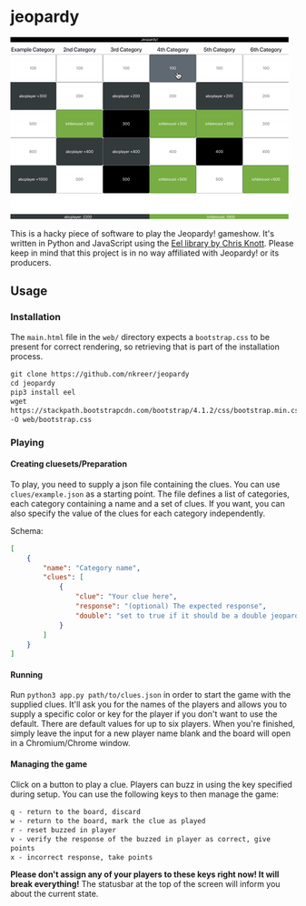 # jeopardy

![Animated screenshot of the software](screenshot.gif)

This is a hacky piece of software to play the Jeopardy! gameshow. It's written in Python and JavaScript using the [Eel library by Chris Knott](https://github.com/ChrisKnott/Eel). Please keep in mind that this project is in no way affiliated with Jeopardy! or its producers.

## Usage

### Installation

The ```main.html``` file in the ```web/``` directory expects a ```bootstrap.css``` to be present for correct rendering, so retrieving that is part of the installation process.

```
git clone https://github.com/nkreer/jeopardy
cd jeopardy
pip3 install eel
wget https://stackpath.bootstrapcdn.com/bootstrap/4.1.2/css/bootstrap.min.css -O web/bootstrap.css
```

### Playing

#### Creating cluesets/Preparation

To play, you need to supply a json file containing the clues. You can use ```clues/example.json``` as a starting point. The file defines a list of categories, each category containing a name and a set of clues. If you want, you can also specify the value of the clues for each category independently.

Schema:

```json
[
    {
        "name": "Category name",
        "clues": [
            {
                "clue": "Your clue here",
                "response": "(optional) The expected response",
                "double": "set to true if it should be a double jeopardy"
            }
        ]
    }
]
```

#### Running

Run ```python3 app.py path/to/clues.json``` in order to start the game with the supplied clues. It'll ask you for the names of the players and allows you to supply a specific color or key for the player if you don't want to use the default. There are default values for up to six players. When you're finished, simply leave the input for a new player name blank and the board will open in a Chromium/Chrome window.

#### Managing the game

Click on a button to play a clue. Players can buzz in using the key specified during setup. You can use the following keys to then manage the game:

```
q - return to the board, discard
w - return to the board, mark the clue as played
r - reset buzzed in player
v - verify the response of the buzzed in player as correct, give points
x - incorrect response, take points
```

**Please don't assign any of your players to these keys right now! It will break everything!**
The statusbar at the top of the screen will inform you about the current state.